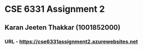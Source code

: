 # CSE 6331 Assignment 2
## Karan Jeeten Thakkar (1001852000)
### URL - https://cse6331assignment2.azurewebsites.net